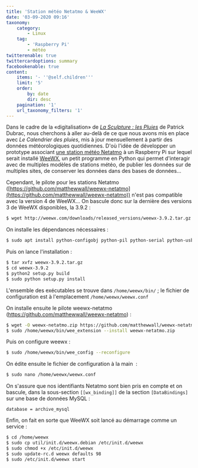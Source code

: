 ```yaml
---
title: 'Station météo Netatmo & WeeWX'
date: '03-09-2020 09:16'
taxonomy:
    category:
        - Linux
    tag:
        - 'Raspberry Pi'
        - météo
twitterenable: true
twittercardoptions: summary
facebookenable: true
content:
    items: '- ''@self.children'''
    limit: '5'
    order:
        by: date
        dir: desc
    pagination: '1'
    url_taxonomy_filters: '1'
---
```


Dans le cadre de la «digitalisation» de [_La Sculpture : les Pluies_](http://patrickdubrac.fr/-La-Sculpture-les-Pluies-) de Patrick Dubrac, nous cherchons à aller au-delà de ce que nous avons mis en place avec _Le Calendrier des pluies_, mis à jour mensuellement à partir des données météorologiques quotidiennes. D'où l'idée de développer un prototype associant [une station météo Netatmo](https://www.netatmo.com/fr-fr/weather/weatherstation) à un Raspberry Pi sur lequel serait installé [WeeWX](http://weewx.com/), un petit programme en Python qui permet d'interagir avec de multiples modèles de stations météo, de publier les données sur de multiples sites, de conserver les données dans des bases de données...

Cependant, le pilote pour les stations Netatmo ([https://github.com/matthewwall/weewx-netatmo](https://github.com/matthewwall/weewx-netatmo)) n'est pas compatible avec la version 4 de WeeWX... On bascule donc sur la dernière des versions 3 de WeeWX disponibles, la 3.9.2&nbsp;:

```bash
$ wget http://weewx.com/downloads/released_versions/weewx-3.9.2.tar.gz
```

On installe les dépendances nécessaires :

```bash
$ sudo apt install python-configobj python-pil python-serial python-usb python-pip python-cheetah python-ephem mariadb-client python-mysqldb
```

Puis on lance l'installation :

```bash
$ tar xvfz weewx-3.9.2.tar.gz
$ cd weewx-3.9.2
$ python2 setup.py build
$ sudo python setup.py install
```

L'ensemble des exécutables se trouve dans `/home/weewx/bin/` ; le fichier de configuration est à l'emplacement `/home/weewx/weewx.conf`


On installe ensuite le pilote weewx-netatmo (https://github.com/matthewwall/weewx-netatmo)&nbsp;:

```bash
$ wget -O weewx-netatmo.zip https://github.com/matthewwall/weewx-netatmo/archive/master.zip
$ sudo /home/weewx/bin/wee_extension --install weewx-netatmo.zip
```

Puis on configure weewx :

```bash
$ sudo /home/weewx/bin/wee_config --reconfigure
```

On édite ensuite le fichier de configuration à la main &nbsp;:

```bash
$ sudo nano /home/weewx/weewx.conf
```

On s'assure que nos identifiants Netatmo sont bien pris en compte et on bascule, dans la sous-section `[[wx_binding]]` de la section `[DataBindings]` sur une base de données MySQL&nbsp;:

```
database = archive_mysql
```

Enfin, on fait en sorte que WeeWX soit lancé au démarrage comme un service :

```bash
$ cd /home/weewx
$ sudo cp util/init.d/weewx.debian /etc/init.d/weewx
$ sudo chmod +x /etc/init.d/weewx
$ sudo update-rc.d weewx defaults 98
$ sudo /etc/init.d/weewx start
```